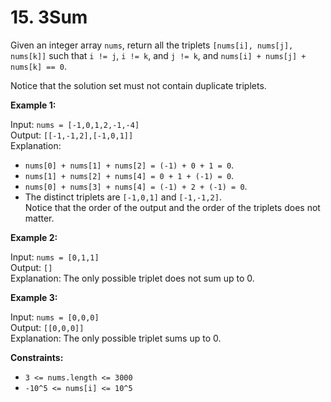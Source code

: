# 15. 3Sum

Given an integer array `nums`, return all the triplets `[nums[i], nums[j], nums[k]]` such that `i != j`, `i != k`, and `j != k`, and `nums[i] + nums[j] + nums[k] == 0`.

Notice that the solution set must not contain duplicate triplets.

**Example 1:**

Input: `nums = [-1,0,1,2,-1,-4]`  
Output: `[[-1,-1,2],[-1,0,1]]`  
Explanation:  
- `nums[0] + nums[1] + nums[2] = (-1) + 0 + 1 = 0`.
- `nums[1] + nums[2] + nums[4] = 0 + 1 + (-1) = 0`.
- `nums[0] + nums[3] + nums[4] = (-1) + 2 + (-1) = 0`.
- The distinct triplets are `[-1,0,1]` and `[-1,-1,2]`.  
Notice that the order of the output and the order of the triplets does not matter.

**Example 2:**

Input: `nums = [0,1,1]`  
Output: `[]`  
Explanation: The only possible triplet does not sum up to 0.

**Example 3:**

Input: `nums = [0,0,0]`  
Output: `[[0,0,0]]`  
Explanation: The only possible triplet sums up to 0.

**Constraints:**

- `3 <= nums.length <= 3000`
- `-10^5 <= nums[i] <= 10^5`

